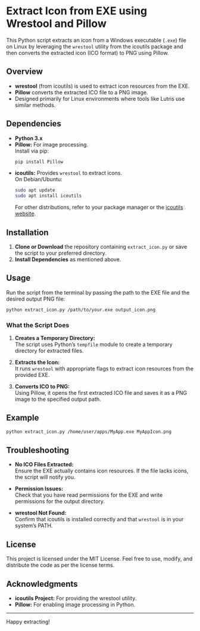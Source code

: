 # Extract Icon from EXE using Wrestool and Pillow

This Python script extracts an icon from a Windows executable (`.exe`) file on Linux by leveraging the `wrestool` utility from the icoutils package and then converts the extracted icon (ICO format) to PNG using Pillow.

## Overview

- **wrestool** (from icoutils) is used to extract icon resources from the EXE.
- **Pillow** converts the extracted ICO file to a PNG image.
- Designed primarily for Linux environments where tools like Lutris use similar methods.

## Dependencies

- **Python 3.x**
- **Pillow:** For image processing.  
  Install via pip:
  ```bash
  pip install Pillow
  ```
- **icoutils:** Provides `wrestool` to extract icons.  
  On Debian/Ubuntu:
  ```bash
  sudo apt update
  sudo apt install icoutils
  ```
  For other distributions, refer to your package manager or the [icoutils website](https://icoutils.sourceforge.net/).

## Installation

1. **Clone or Download** the repository containing `extract_icon.py` or save the script to your preferred directory.
2. **Install Dependencies** as mentioned above.

## Usage

Run the script from the terminal by passing the path to the EXE file and the desired output PNG file:

```bash
python extract_icon.py /path/to/your.exe output_icon.png
```

### What the Script Does

1. **Creates a Temporary Directory:**  
   The script uses Python’s `tempfile` module to create a temporary directory for extracted files.

2. **Extracts the Icon:**  
   It runs `wrestool` with appropriate flags to extract icon resources from the provided EXE.

3. **Converts ICO to PNG:**  
   Using Pillow, it opens the first extracted ICO file and saves it as a PNG image to the specified output path.

## Example

```bash
python extract_icon.py /home/user/apps/MyApp.exe MyAppIcon.png
```

## Troubleshooting

- **No ICO Files Extracted:**  
  Ensure the EXE actually contains icon resources. If the file lacks icons, the script will notify you.

- **Permission Issues:**  
  Check that you have read permissions for the EXE and write permissions for the output directory.

- **wrestool Not Found:**  
  Confirm that icoutils is installed correctly and that `wrestool` is in your system’s PATH.

## License

This project is licensed under the MIT License. Feel free to use, modify, and distribute the code as per the license terms.

## Acknowledgments

- **icoutils Project:** For providing the wrestool utility.
- **Pillow:** For enabling image processing in Python.

---

Happy extracting!